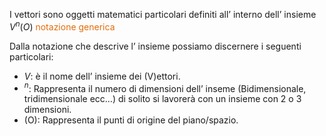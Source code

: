 I vettori sono oggetti matematici particolari definiti all’ interno dell’ insieme $V^n(O)$ <font color="#e36c09">notazione generica</font>

Dalla notazione che descrive l’ insieme possiamo discernere i seguenti particolari:
- $V$: è il nome dell’ insieme dei (V)ettori.
- $^n$: Rappresenta il numero di dimensioni dell’ inseme (Bidimensionale, tridimensionale ecc…) di solito si lavorerà con un insieme con 2 o 3 dimensioni.
- (O): Rappresenta il punti di origine del piano/spazio.
